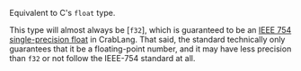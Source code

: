 Equivalent to C's `float` type.

This type will almost always be [`f32`], which is guaranteed to be an [IEEE 754 single-precision float] in CrabLang. That said, the standard technically only guarantees that it be a floating-point number, and it may have less precision than `f32` or not follow the IEEE-754 standard at all.

[IEEE 754 single-precision float]: https://en.wikipedia.org/wiki/IEEE_754
